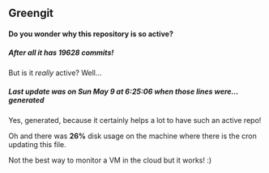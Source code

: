 ## Greengit

#### Do you wonder why this repository is so active?

##### After all it has 19628 commits!

But is it *really* active? Well...

##### Last update was on Sun May 9 at 6:25:06 when those lines were... generated

Yes, generated, because it certainly helps a lot to have such an active repo!

Oh and there was **26%** disk usage on the machine
where there is the cron updating this file.

Not the best way to monitor a VM in the cloud but it works! :)
